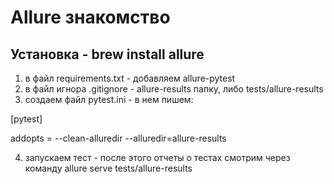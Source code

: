# Allure знакомство

## Установка - brew install allure

1) в файл requirements.txt - добавляем allure-pytest
2) в файл игнора .gitignore - allure-results папку, либо tests/allure-results
3) создаем файл pytest.ini - в нем пишем:

[pytest]

addopts =
    --clean-alluredir
    --alluredir=allure-results

4) запускаем тест - после этого отчеты о тестах смотрим через команду allure serve tests/allure-results